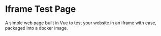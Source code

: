 # Iframe Test Page

A simple web page built in Vue to test your website in an iframe with ease, packaged into a docker image.